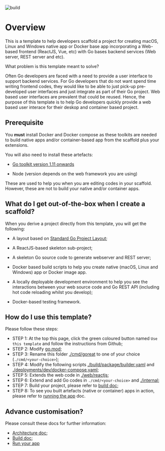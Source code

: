![build](https://github.com/paulwizviz/go-web/workflows/build/badge.svg)

# Overview

This is a template to help developers scaffold a project for creating macOS, Linux and Windows native app or Docker base app incorporating a Web-based frontend (ReactJS, Vue, etc) with Go bases backend services (Web server, REST server and etc).

What problem is this template meant to solve?

Often Go developers are faced with a need to provide a user interface to support backend services. For Go developers that do not want spend time writing frontend codes, they would like to be able to just pick-up pre-developed user interfaces and just integrate as part of their Go project. Web based user interfaces are prevalent that could be reused. Hence, the purpose of this template is to help Go developers quickly provide a web based user interace for their deskop and container based project.

## Prerequisite

You **must** install Docker and Docker compose as these toolkits are needed to build native apps and/or container-based app from the scaffold plus your extensions.

You will also need to install these artefacts:

* [Go toolkit version 1.11 onwards](https://blog.golang.org/)

* Node (version depends on the web framework you are using)

These are used to help you when you are editing codes in your scaffold. However, these are not to build your native and/or container apps.

## <a name="out-of-the-box">What do I get out-of-the-box when I create a scaffold</a>?

When you derive a project directly from this template, you will get the following:

* A layout based on [Standard Go Project Layout](https://github.com/golang-standards/project-layout);

* A ReactJS-based skeleton sub-project;

* A skeleton Go source code to generate webserver and REST server;

* Docker based build scripts to help you create native (macOS, Linux and Windows) app or Docker image app.

* A locally deployable development environment to help you see the interactions between your web source code and Go REST API (including hot code reloading whilst you develop);

* Docker-based testing framework.

## How do I use this template?

Please follow these steps:

* STEP 1: At the top this page, click the green coloured button named `Use this template` and follow the instructions from Github;
* STEP 2: Modify [go.mod](./go.mod);
* STEP 3: Rename this folder [./cmd/goreat](./cmd/goreact) to one of your choice (`./cmd/<your-choice>`);
* STEP 4: Modify the following scripts [./build/package/builder.yaml](./build/package/builder.yaml) and [./deployments/dev/docker-compose.yaml](./deployments/dev/docker-compose.yaml);
* STEP 5: Extends the web code in [./web/reactjs](./web/reactjs);
* STEP 6: Extend and add Go codes in `./cmd/<your-choice>` and [./internal](./internal);
* STEP 7: Build your project, please refer to [build doc](./docs/Build.md);
* STEP 8: To see you built artefacts (native or container) apps in action, please refer to [running the app](./docs/Run.md) doc.

## Advance customisation?

Please consult these docs for further information:

* [Architecture doc](./docs/Arch.md);
* [Build doc](./docs/Build.md);
* [Run your app](./docs/Run.md)